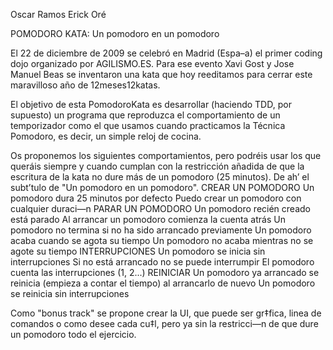 Oscar Ramos
Erick Oré

POMODORO KATA: Un pomodoro en un pomodoro

El 22 de diciembre de 2009 se celebró en Madrid (Espa–a) el primer coding dojo organizado por AGILISMO.ES. Para ese evento Xavi Gost y Jose Manuel Beas se inventaron una kata que hoy reeditamos para cerrar este maravilloso año de 12meses12katas.

El objetivo de esta PomodoroKata es desarrollar (haciendo TDD, por supuesto) un programa que reproduzca el comportamiento de un temporizador como el que usamos cuando practicamos la Técnica Pomodoro, es decir, un simple reloj de cocina.

Os proponemos los siguientes comportamientos, pero podréis usar los que queráis siempre y cuando cumplan con la restricción añadida de que la escritura de la kata no dure más de un pomodoro (25 minutos). De ah’ el subt’tulo de "Un pomodoro en un pomodoro".
CREAR UN POMODORO
Un pomodoro dura 25 minutos por defecto
Puedo crear un pomodoro con cualquier duraci—n
PARAR UN POMODORO
Un pomodoro recién creado está parado
Al arrancar un pomodoro comienza la cuenta atrás
Un pomodoro no termina si no ha sido arrancado previamente
Un pomodoro acaba cuando se agota su tiempo
Un pomodoro no acaba mientras no se agote su tiempo
INTERRUPCIONES
Un pomodoro se inicia sin interrupciones
Si no está arrancado no se puede interrumpir
El pomodoro cuenta las interrupciones (1, 2...)
REINICIAR
Un pomodoro ya arrancado se reinicia (empieza a contar el tiempo) al arrancarlo de nuevo
Un pomodoro se reinicia sin interrupciones

Como "bonus track" se propone crear la UI, que puede ser gr‡fica, linea de comandos o como desee cada cu‡l, pero ya sin la restricci—n de que dure un pomodoro todo el ejercicio.

